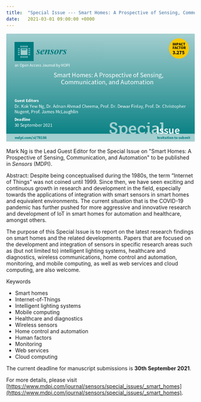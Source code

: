 ```yaml
---
title:  "Special Issue --- Smart Homes: A Prospective of Sensing, Communication, and Automation (Sensors)"
date:   2021-03-01 09:00:00 +0000
---
```


<img src="/assets/Figures/Sensors.png" width="840">

Mark Ng is the Lead Guest Editor for the Special Issue on "Smart Homes: A Prospective of Sensing, Communication, and Automation" to be published in *Sensors* (MDPI).

Abstract: Despite being conceptualised during the 1980s, the term “Internet of Things” was not coined until 1999. Since then, we have seen exciting and continuous growth in research and development in the field, especially towards the applications of integration with smart sensors in smart homes and equivalent environments. The current situation that is the COVID-19 pandemic has further pushed for more aggressive and innovative research and development of IoT in smart homes for automation and healthcare, amongst others.

The purpose of this Special Issue is to report on the latest research findings on smart homes and the related developments. Papers that are focused on the development and integration of sensors in specific research areas such as (but not limited to) intelligent lighting systems, healthcare and diagnostics, wireless communications, home control and automation, monitoring, and mobile computing, as well as web services and cloud computing, are also welcome.  


Keywords
* Smart homes
* Internet-of-Things
* Intelligent lighting systems
* Mobile computing
* Healthcare and diagnostics
* Wireless sensors
* Home control and automation
* Human factors
* Monitoring
* Web services
* Cloud computing


The current deadline for manuscript submissions is **30th September 2021**. 

For more details, please visit [https://www.mdpi.com/journal/sensors/special_issues/_smart_homes](https://www.mdpi.com/journal/sensors/special_issues/_smart_homes). 

